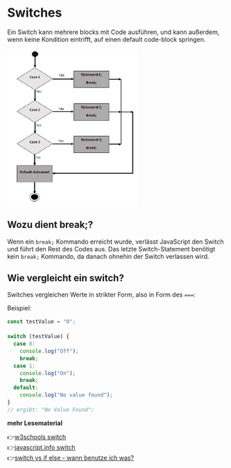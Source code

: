 # Switches
Ein Switch kann mehrere blocks mit Code ausführen, und kann außerdem, wenn keine Kondition eintrifft, auf einen default code-block springen.

<img src="switch.jpg" alt="align-items" width="60%">

## Wozu dient break;?

Wenn ein `break;` Kommando erreicht wurde, verlässt JavaScript den Switch und führt den Rest des Codes aus. Das letzte Switch-Statement benötigt kein `break;` Kommando, da danach ohnehin der Switch verlassen wird.

## Wie vergleicht ein switch?

Switches vergleichen Werte in strikter Form, also in Form des `===`:

Beispiel:
```js
const testValue = "0";

switch (testValue) {
  case 0:
    console.log("Off");
    break;
  case 1:
    console.log("On");
    break;
  default:
    console.log("No value found");
}
// ergibt: "No Value Found";
```

**mehr Lesematerial**

:point_right:[w3schools switch](https://www.w3schools.com/js/js_switch.asp)\
:point_right:[javascript.info switch](https://javascript.info/switch)\
:point_right:[switch vs if else - wann benutze ich was?](https://www.geeksforgeeks.org/switch-vs-else/)



